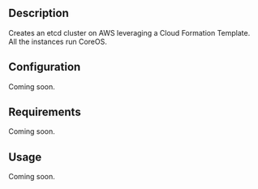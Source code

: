 ## Description  
Creates an etcd cluster on AWS leveraging a Cloud Formation Template.  
All the instances run CoreOS.   

## Configuration  
Coming soon.  

## Requirements  
Coming soon.  

## Usage  
Coming soon.  
